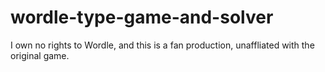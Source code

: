 # wordle-type-game-and-solver
 
I own no rights to Wordle, and this is a fan production, unaffliated with the original game.
